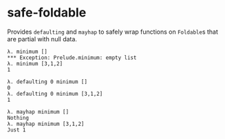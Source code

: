 # safe-foldable
Provides `defaulting` and `mayhap` to safely wrap functions on `Foldable`s that are partial with null data.

```
λ. minimum []
*** Exception: Prelude.minimum: empty list
λ. minimum [3,1,2]
1

λ. defaulting 0 minimum []
0
λ. defaulting 0 minimum [3,1,2]
1

λ. mayhap minimum []
Nothing
λ. mayhap minimum [3,1,2]
Just 1
```
